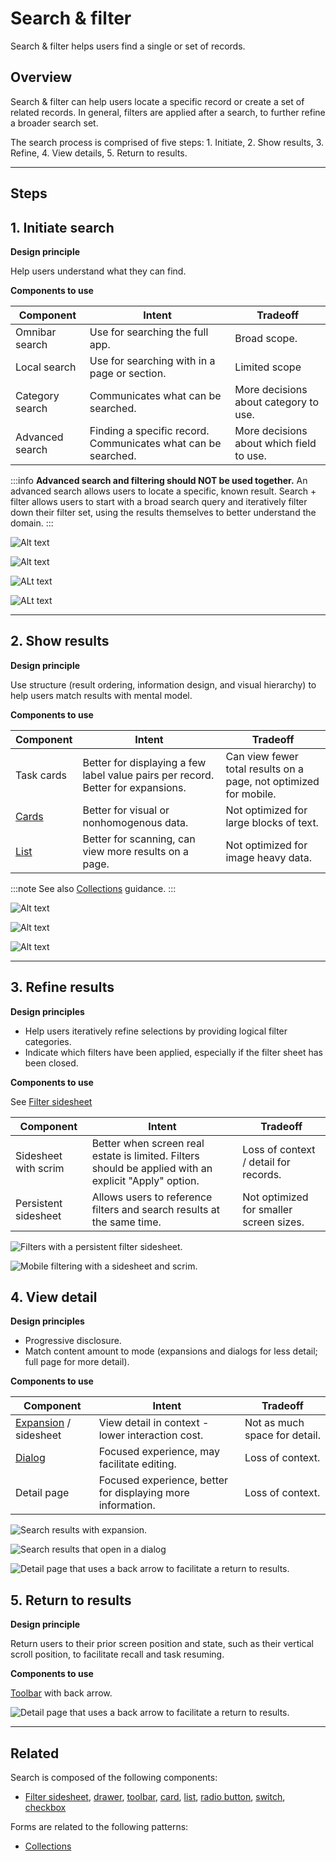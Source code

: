 # Search & filter

Search & filter helps users find a single or set of records.

## Overview

Search & filter can help users locate a specific record or create a set of related records. In general, filters are applied after a search, to further refine a broader search set. 

The search process is comprised of five steps: 1. Initiate, 2. Show results, 3. Refine, 4. View details, 5. Return to results.

---

## Steps 

## 1. Initiate search

**Design principle**

Help users understand what they can find.

**Components to use**

| Component       | Intent                                                        | Tradeoff
| --------------- | ------------------------------------------------------------- | ----------
| Omnibar search  | Use for searching the full app.                               | Broad scope. 
| Local search    | Use for searching with in a page or section.                  | Limited scope 
| Category search | Communicates what can be searched.                            | More decisions about category to use. 
| Advanced search | Finding a specific record. Communicates what can be searched. | More decisions about which field to use. 

:::info
**Advanced search and filtering should NOT be used together.** An advanced search allows users to locate a specific, known result. Search + filter allows users to start with a broad search query and iteratively filter down their filter set, using the results themselves to better understand the domain.
:::

<ImageBlock max-width="750px" caption="The Forge site uses an <b>omnibar search</b> to allow users to search the full site.">

![Alt text](./images/omni-search.png)

</ImageBlock>

<ImageBlock max-width="750px" caption="A <b>local search</b> allows users to search a page or section.">

![Alt text](./images/simple-search.png)

</ImageBlock>

<ImageBlock max-width="750px" caption="A <b>category search</b> allows users to search within specific categories, but requires additional decisions around which category to pick.">

![ALt text](./images/category-search.png)

</ImageBlock>

<ImageBlock max-width="750px" caption="An <b>advanced or multi field search</b> communicates what can be searched but results in more decisions around which field to use.">

![ALt text](./images/advanced-search.png)

</ImageBlock>

---

## 2. Show results 

**Design principle**

Use structure (result ordering, information design, and visual hierarchy) to help users match results with mental model. 

**Components to use**

| Component                  | Intent                                                                           | Tradeoff
| -------------------------- | -------------------------------------------------------------------------------- | -------------------
| Task cards                 | Better for displaying a few label value pairs per record. Better for expansions. | Can view fewer total results on a page, not optimized for mobile.
| [Cards](/components/cards/card)  | Better for visual or nonhomogenous data.                                         | Not optimized for large blocks of text.
| [List](/components/lists/list)   | Better for scanning, can view more results on a page.                            | Not optimized for image heavy data.

:::note
See also [Collections](/patterns/collections) guidance.
:::

<ImageBlock max-width="750px" caption="Displaying results as task cards can facilitate displaying summary information.">

![Alt text](./images/task-card-search.png)

</ImageBlock>

<ImageBlock max-width="750px" caption="Displaying results as cards is better for visual data.">

![Alt text](./images/card-search.png)

</ImageBlock>

<ImageBlock max-width="750px" caption="Displaying results as a list facilitates scanning.">

![Alt text](./images/list-search.jpg)

</ImageBlock>

---

## 3. Refine results 

**Design principles**

- Help users iteratively refine selections by providing logical filter categories.
- Indicate which filters have been applied, especially if the filter sheet has been closed. 

**Components to use**

See [Filter sidesheet](/components/page/filter-sidesheet)

| Component            | Intent                                                                                                | Tradeoff
| -------------------- | ----------------------------------------------------------------------------------------------------- | ---------------
| Sidesheet with scrim | Better when screen real estate is limited. Filters should be applied with an explicit "Apply" option. | Loss of context / detail for records.
| Persistent sidesheet | Allows users to reference filters and search results at the same time.                                | Not optimized for smaller screen sizes.

<ImageBlock max-width="600px" caption="A persistent filter side sheet allows users to reference filters and search results at the same time and is better optimized for desktop. With a lefthand navigation, filters are shown to the right. With no navigation, filters are displayed on the left by default.">

![Filters with a persistent filter sidesheet.](./images/persistent-side.png)

</ImageBlock>

<ImageBlock padded={false} caption="A sidesheet with scrim is better for mobile contexts.">

![Mobile filtering with a sidesheet and scrim.](./images/mobile-scrim.png)

</ImageBlock>

## 4. View detail 

**Design principles**

- Progressive disclosure. 
- Match content amount to mode (expansions and dialogs for less detail; full page for more detail).

**Components to use**

| Component                                            | Intent                                                      | Tradeoff
| ---------------------------------------------------- | ----------------------------------------------------------- | ---------
| [Expansion](/components/page/expansion-panel) / sidesheet | View detail in context - lower interaction cost.            | Not as much space for detail.
| [Dialog](/components/notifications-and-messages/dialog)                         | Focused experience, may facilitate editing.                 | Loss of context.
| Detail page                                          | Focused experience, better for displaying more information. | Loss of context.

<ImageBlock max-width="600px" caption="Search results with expansions allow for displaying content in context.">

![Search results with expansion.](./images/search-expand.jpg)

</ImageBlock>

<ImageBlock max-width="600px" caption="Displaying detail in a dialog allows for a focused experience and may facilitate editing.">

![Search results that open in a dialog](./images/search-results-dialog.jpg)

</ImageBlock>

<ImageBlock padded={false} caption="Displaying detail in a separate page better facilitates more information. Use a back arrow to allow users to navigate back to a search.">

![Detail page that uses a back arrow to facilitate a return to results.](./images/hierarchical-navigation-types.png)

</ImageBlock>

## 5. Return to results 

**Design principle**

Return users to their prior screen position and state, such as their vertical scroll position, to facilitate recall and task resuming. 

**Components to use**

[Toolbar](/components/page/toolbar) with back arrow.

<ImageBlock padded={false} caption="Displaying detail in a separate page better facilitates more information. Use a back arrow to allow users to navigate back to a search.">

![Detail page that uses a back arrow to facilitate a return to results.](./images/hierarchical-navigation-types.png)

</ImageBlock>

---

## Related

Search is  composed of the following components:

- [Filter sidesheet](/components/page/filter-sidesheet), [drawer](/components/navigation/drawer), [toolbar](/components/page/toolbar), [card](/components/cards/card), [list](/components/lists/list), [radio button](/components/controls/radio-button), [switch](/components/controls/switch), [checkbox](/components/controls/checkbox)


Forms are related to the following patterns:

- [Collections](/patterns/collections)
